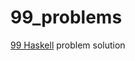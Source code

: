 99_problems
===========

[99 Haskell](https://www.haskell.org/haskellwiki/99_questions/1_to_10) problem solution
